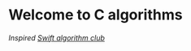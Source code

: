 # Welcome to C algorithms

###### Inspired [Swift algorithm club](https://github.com/raywenderlich/swift-algorithm-club)

